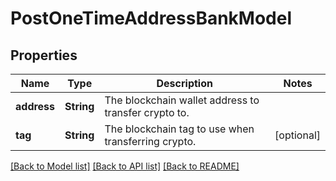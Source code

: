 # PostOneTimeAddressBankModel

## Properties
Name | Type | Description | Notes
------------ | ------------- | ------------- | -------------
**address** | **String** | The blockchain wallet address to transfer crypto to. | 
**tag** | **String** | The blockchain tag to use when transferring crypto. | [optional] 

[[Back to Model list]](../README.md#documentation-for-models) [[Back to API list]](../README.md#documentation-for-api-endpoints) [[Back to README]](../README.md)


